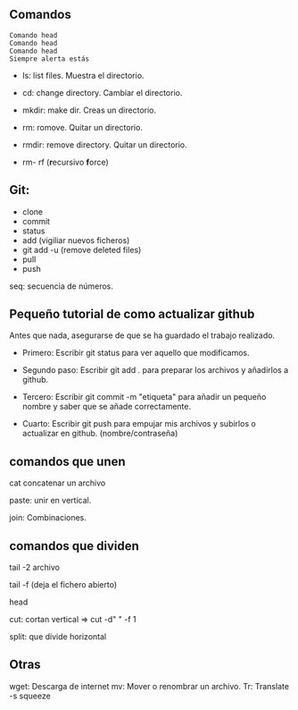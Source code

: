 ## Comandos

```
Comando head
Comando head
Comando head
Siempre alerta estás 
```

- ls: list files. Muestra el directorio.

- cd: change directory. Cambiar el directorio.

- mkdir: make dir. Creas un directorio.

- rm: romove. Quitar un directorio.

- rmdir: remove directory. Quitar un directorio.

- rm- rf (**r**ecursivo **f**orce)

## Git: 

- clone 
- commit 
- status
- add (vigiliar nuevos ficheros) 
- git add -u (remove deleted files)
- pull
- push

seq: secuencia de números.

## Pequeño tutorial de como actualizar github

Antes que nada, asegurarse de que se ha guardado el trabajo realizado.

- Primero: Escribir git status para ver aquello que modificamos.

- Segundo paso: Escribir git add . para preparar los archivos y añadirlos a github.

- Tercero: Escribir git commit -m "etiqueta" para añadir un pequeño nombre y saber que se añade correctamente.

- Cuarto: Escribir git push para empujar mis archivos y subirlos o actualizar en github. (nombre/contraseña)


## comandos que unen

cat concatenar un archivo

paste: unir en vertical.

join: Combinaciones.

## comandos que dividen

tail -2 archivo

tail -f (deja el fichero abierto)

head

cut: cortan vertical => cut -d" " -f 1

split: que divide horizontal

## Otras

wget: Descarga de internet
mv: Mover o renombrar un archivo.
Tr: Translate
	-s squeeze




